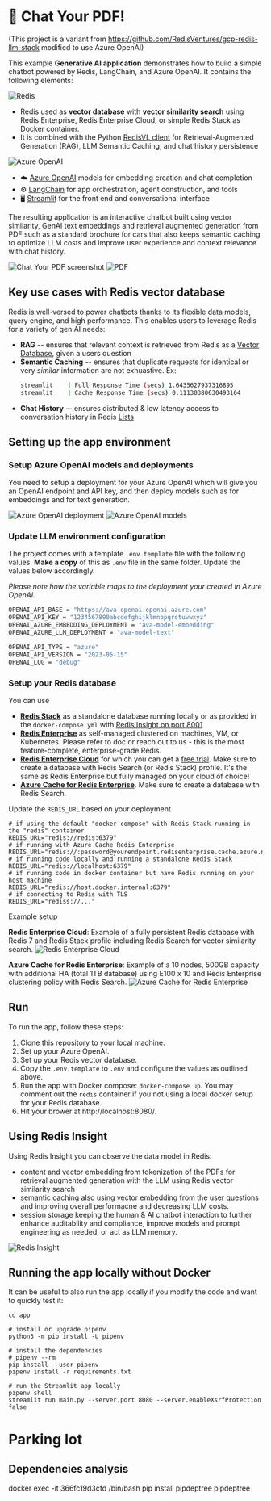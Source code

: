 # 📃 Chat Your PDF!

(This project is a variant from https://github.com/RedisVentures/gcp-redis-llm-stack modified to use Azure OpenAI)

This example **Generative AI application** demonstrates how to build a simple chatbot powered by Redis, LangChain, and Azure OpenAI.
It contains the following elements:



![Redis](https://redis.com/wp-content/themes/wpx/assets/images/logo-redis.svg?auto=webp&quality=85,75&width=120)
- Redis used as **vector database** with **vector similarity search** using Redis Enterprise, Redis Enterprise Cloud, or simple Redis Stack as Docker container.
- It is combined with the Python [RedisVL client](https://redisvl.com) for Retrieval-Augmented Generation (RAG), LLM Semantic Caching, and chat history persistence

![Azure OpenAI](img/azureopenai.png)
- ☁️ [Azure OpenAI](https://azure.microsoft.com/en-us/products/ai-services/openai-service) models for embedding creation and chat completion
- ⚙️ [LangChain](https://python.langchain.com/docs/get_started/introduction.html) for app orchestration, agent construction, and tools
- 🖥️ [Streamlit](https://docs.streamlit.io/knowledge-base/tutorials/build-conversational-apps) for the front end and conversational interface


The resulting application is an interactive chatbot built using vector similarity, GenAI text embeddings and retrieval augmented generation from PDF such as a standard brochure for cars that also keeps semantic caching to optimize LLM costs and improve user experience and context relevance with chat history.

![Chat Your PDF screenshot](img/app.png)
![PDF](img/pdf.png)


## Key use cases with Redis vector database
Redis is well-versed to power chatbots thanks to its flexible data models, query engine, and high performance. This enables users to leverage Redis for a variety of gen AI needs:
- **RAG** -- ensures that relevant context is retrieved from Redis as a [Vector Database](https://redis.com/solutions/use-cases/vector-database), given a users question
- **Semantic Caching** -- ensures that duplicate requests for identical or very *similar* information are not exhuastive. Ex:
    ```bash
    streamlit    | Full Response Time (secs) 1.6435627937316895
    streamlit    | Cache Response Time (secs) 0.11130380630493164
    ```
- **Chat History** -- ensures distributed & low latency access to conversation history in Redis [Lists](https://redis.io/docs/data-types/lists/)

## Setting up the app environment

### Setup Azure OpenAI models and deployments
You need to setup a deployment for your Azure OpenAI which will give you an OpenAI endpoint and API key, and then deploy models such as for embeddings and for text generation.

![Azure OpenAI deployment](img/depl.png)
![Azure OpenAI models](img/models.png)

### Update LLM environment configuration
The project comes with a template `.env.template` file with the following values. **Make a copy** of this as `.env` file in the same folder. Update the values below accordingly.

*Please note how the variable maps to the deployment your created in Azure OpenAI.*
```bash
OPENAI_API_BASE = "https://ava-openai.openai.azure.com"
OPENAI_API_KEY = "1234567890abcdefghijklmnopqrstuvwxyz"
OPENAI_AZURE_EMBEDDING_DEPLOYMENT = "ava-model-embedding"
OPENAI_AZURE_LLM_DEPLOYMENT = "ava-model-text"

OPENAI_API_TYPE = "azure"
OPENAI_API_VERSION = "2023-05-15"
OPENAI_LOG = "debug"
```

### Setup your Redis database

You can use
- **[Redis Stack](https://redis.io/docs/getting-started/install-stack/)** as a standalone database running locally or as provided in the `docker-compose.yml` with [Redis Insight on port 8001](http://localhost:8001)
- **[Redis Enterprise](https://redis.com/redis-enterprise-software/overview/)** as self-managed clustered on machines, VM, or Kubernetes. Please refer to doc or reach out to us - this is the most feature-complete, enterprise-grade Redis.
- **[Redis Enterprise Cloud](https://redis.com/redis-enterprise-cloud/overview/)** for which you can get a [free trial](https://redis.com/try-free/). Make sure to create a database with Redis Search (or Redis Stack) profile. It's the same as Redis Enterprise but fully managed on your cloud of choice!
- **[Azure Cache for Redis Enterprise](https://redis.com/cloud-partners/microsoft-azure/)**. Make sure to create a database with Redis Search.

Update the `REDIS_URL` based on your deployment
```
# if using the default "docker compose" with Redis Stack running in the "redis" container
REDIS_URL="redis://redis:6379"
# if running with Azure Cache Redis Enterprise
REDIS_URL="redis://:password@yourendpoint.redisenterprise.cache.azure.net:6379"
# if running code locally and running a standalone Redis Stack
REDIS_URL="redis://localhost:6379"
# if running code in docker container but have Redis running on your host machine
REDIS_URL="redis://host.docker.internal:6379"
# if connecting to Redis with TLS
REDIS_URL="rediss://..."
```

Example setup

**Redis Enterprise Cloud**:
Example of a fully persistent Redis database with Redis 7 and Redis Stack profile including Redis Search for vector similarity search.
![Redis Enterprise Cloud](img/rec.png)

**Azure Cache for Redis Enterprise**:
Example of a 10 nodes, 500GB capacity with additional HA (total 1TB database) using E100 x 10 and Redis Enterprise clustering policy with Redis Search.
![Azure Cache for Redis Enterprise](img/acre.png)


## Run

To run the app, follow these steps:

1. Clone this repository to your local machine.
2. Set up your Azure OpenAI.
3. Set up your Redis vector database.
3. Copy the `.env.template` to `.env` and configure the values as outlined above.
4. Run the app with Docker compose: `docker-compose up`. You may comment out the `redis` container if you not using a local docker setup for your Redis database.
5. Hit your brower at http://localhost:8080/.

## Using Redis Insight

Using Redis Insight you can observe the data model in Redis:
- content and vector embedding from tokenization of the PDFs for retrieval augmented generation with the LLM using Redis vector similarity search
- semantic caching also using vector embedding from the user questions and improving overall performacne and decreasing LLM costs.
- session storage keeping the human & AI chatbot interaction to further enhance auditability and compliance, improve models and prompt engineering as needed, or act as LLM memory.

![Redis Insight](img/ri.png)

## Running the app locally without Docker

It can be useful to also run the app locally if you modify the code and want to quickly test it:

```
cd app

# install or upgrade pipenv
python3 -m pip install -U pipenv

# install the dependencies
# pipenv --rm
pip install --user pipenv
pipenv install -r requirements.txt

# run the Streamlit app locally
pipenv shell
streamlit run main.py --server.port 8080 --server.enableXsrfProtection false
```

# Parking lot

## Dependencies analysis

docker exec -it 366fc19d3cfd /bin/bash
pip install pipdeptree
pipdeptree
